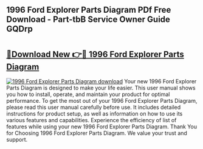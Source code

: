 ## 1996 Ford Explorer Parts Diagram PDf Free Download - Part-tbB Service Owner Guide GQDrp

# <h2><a href="http://dfifvc.blite.top/?on=1996+Ford+Explorer+Parts+Diagram">🔗Download New 👉🔴 1996 Ford Explorer Parts Diagram</a></h2>

[![1996 Ford Explorer Parts Diagram download](https://i.imgur.com/lujVjoI.png)](http://dfifvc.blite.top/?on=1996+Ford+Explorer+Parts+Diagram)
Your new 1996 Ford Explorer Parts Diagram is designed to make your life easier. This user manual shows you how to install, operate, and maintain your product for optimal performance. To get the most out of your 1996 Ford Explorer Parts Diagram, please read this user manual carefully before use. It includes detailed instructions for product setup, as well as information on how to use its various features and capabilities. Experience the efficiency of list of features while using your new 1996 Ford Explorer Parts Diagram. Thank You for Choosing 1996 Ford Explorer Parts Diagram. We value your trust and support.

